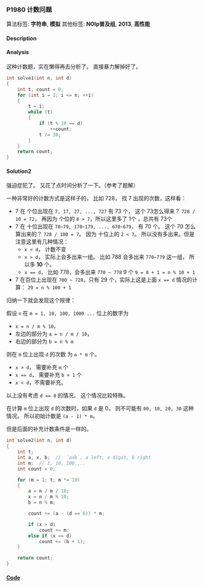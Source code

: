 ### P1980 计数问题

算法标签: **字符串**, **模拟**
其他标签: **NOIp普及组**, **2013**, **高性能**


#### Description

#### Analysis

这种计数题，实在懒得再去分析了。 直接暴力解掉好了。

```cpp
int solve1(int n, int d)
{
    int t, count = 0;
    for (int i = 1; i <= n; ++i)
    {
        t = i;
        while (t)
        {
            if (t % 10 == d)
                ++count;
            t /= 10;
        }
    }
    return count;
}
```

#### Solution2

强迫症犯了。 又花了点时间分析了一下。（参考了题解）

一种非常好的计数方式是这样子的， 比如 728， 找 7 出现的次数，这样看：

- 7 在 个位出现在 `7, 17, 27, ..., 727` 有 73 个， 这个 73怎么得来？  `728 / 10 = 72`， 再因为 个位的 `8 > 7`，所以这里多了 1个 ，总共有 73个
- 7 在 十位出现在 `70~79, 170~179, ..., 670~679`， 有 70 个。 这个 70 怎么算出来的？  `728 / 100 = 7`。 因为 十位上的 `2 < 7`。 所以没有多出来。但是注意这里有几种情况：
    - `x < d`， 计数不变
    - `x > d`， 实际上会多出来一组。 比如 788 会多出来 `770~779` 这一组， 所以多 **10** 个。
    - `x == d`， 比如 778，会多出来 `770 ~ 778` 9 个 `9 = 8 + 1 = n % 10 + 1`
- 7 在百位上出现在 `700 ~ 728`，只有 29 个，实际上这是上面 `x == d` 情况的计算： `29 = n % 100 + 1`

归纳一下就会发现这个规律：

假设 `n` 在 `m = 1, 10, 100, 1000 ...` 位上的数字为

- `x = n / m % 10`，
- 左边的部分为 `a = n / m / 10`，
- 右边的部分为 `b = n % m`

则在 `m` 位上出现 `d` 的次数 为 `a * m` 个。

- `x > d`， 需要补充 `m` 个
- `x == d`， 需要补充 `b + 1` 个
- `x < d`，不需要补充。

以上没有考虑 `d == 0` 的情况。 这个情况比较特殊。

在计算 `m` 位上出现 `d` 的次数时，如果 `d` 是 0， 则不可能有 `00, 10, 20, 30` 这种情况。 所以初始计数是 `(a - 1) * m`。

但是后面的补充计数条件是一样的。


```cpp
int solve2(int n, int d)
{
    int t;
    int a, x, b;  //  `axb`, a left, x digit, b right
    int m;  // 1, 10, 100....
    int count = 0;

    for (m = 1; t; m *= 10)
    {
        a = n / m / 10;
        x = n / m % 10;
        b = n % m;

        count += (a - (d == 0)) * m;

        if (x > d)
            count += m;
        else if (x == d)
            count += (b + 1);
    }

    return count;
}
```



#### [Code](../cpp/p1980.cpp)
